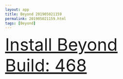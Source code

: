 ```yaml
---
layout: app
title: Beyond 201905021159
permalink: 201905021159.html
tags: [Beyond]
---
```

<div class="pure-g">
    <div class="pure-u-1-1" style="font-size: 4em">
        <a class="pure-button-primary" href="itms-services://?action=download-manifest&url=https%3A%2F%2Flitsungyisigono.github.io%2FTestScript%2Fmanifests%2F201905021159.plist"><i class="fa fa-download" aria-hidden="true"></i>Install Beyond Build: 468</a>
    </div>
</div>